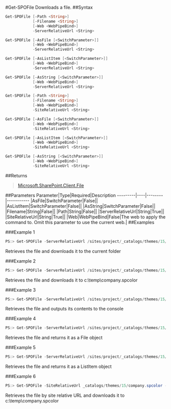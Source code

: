 #Get-SPOFile
Downloads a file.
##Syntax
```powershell
Get-SPOFile [-Path <String>]
            [-Filename <String>]
            [-Web <WebPipeBind>]
            -ServerRelativeUrl <String>
```


```powershell
Get-SPOFile [-AsFile [<SwitchParameter>]]
            [-Web <WebPipeBind>]
            -ServerRelativeUrl <String>
```


```powershell
Get-SPOFile [-AsListItem [<SwitchParameter>]]
            [-Web <WebPipeBind>]
            -ServerRelativeUrl <String>
```


```powershell
Get-SPOFile [-AsString [<SwitchParameter>]]
            [-Web <WebPipeBind>]
            -ServerRelativeUrl <String>
```


```powershell
Get-SPOFile [-Path <String>]
            [-Filename <String>]
            [-Web <WebPipeBind>]
            -SiteRelativeUrl <String>
```


```powershell
Get-SPOFile [-AsFile [<SwitchParameter>]]
            [-Web <WebPipeBind>]
            -SiteRelativeUrl <String>
```


```powershell
Get-SPOFile [-AsListItem [<SwitchParameter>]]
            [-Web <WebPipeBind>]
            -SiteRelativeUrl <String>
```


```powershell
Get-SPOFile [-AsString [<SwitchParameter>]]
            [-Web <WebPipeBind>]
            -SiteRelativeUrl <String>
```


##Returns
>[Microsoft.SharePoint.Client.File](https://msdn.microsoft.com/en-us/library/microsoft.sharepoint.client.file.aspx)

##Parameters
Parameter|Type|Required|Description
---------|----|--------|-----------
|AsFile|SwitchParameter|False||
|AsListItem|SwitchParameter|False||
|AsString|SwitchParameter|False||
|Filename|String|False||
|Path|String|False||
|ServerRelativeUrl|String|True||
|SiteRelativeUrl|String|True||
|Web|WebPipeBind|False|The web to apply the command to. Omit this parameter to use the current web.|
##Examples

###Example 1
```powershell
PS:> Get-SPOFile -ServerRelativeUrl /sites/project/_catalogs/themes/15/company.spcolor
```
Retrieves the file and downloads it to the current folder

###Example 2
```powershell
PS:> Get-SPOFile -ServerRelativeUrl /sites/project/_catalogs/themes/15/company.spcolor -Path c:\temp -FileName company.spcolor
```
Retrieves the file and downloads it to c:\temp\company.spcolor

###Example 3
```powershell
PS:> Get-SPOFile -ServerRelativeUrl /sites/project/_catalogs/themes/15/company.spcolor -AsString
```
Retrieves the file and outputs its contents to the console

###Example 4
```powershell
PS:> Get-SPOFile -ServerRelativeUrl /sites/project/_catalogs/themes/15/company.spcolor -AsFile
```
Retrieves the file and returns it as a File object

###Example 5
```powershell
PS:> Get-SPOFile -ServerRelativeUrl /sites/project/_catalogs/themes/15/company.spcolor -AsListItem
```
Retrieves the file and returns it as a ListItem object

###Example 6
```powershell
PS:> Get-SPOFile -SiteRelativeUrl _catalogs/themes/15/company.spcolor -Path c:\temp -FileName company.spcolor
```
Retrieves the file by site relative URL and downloads it to c:\temp\company.spcolor
